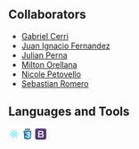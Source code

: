 ## Collaborators
- [Gabriel Cerri](https://github.com/gabrielcerri)
- [Juan Ignacio Fernandez](https://github.com/ferdezjuani)
- [Julian Perna](https://github.com/julianperna) 
- [Milton Orellana](https://github.com/orellanamilton)
- [Nicole Petovello](https://github.com/NickyPeto)
- [Sebastian Romero](http://github.com/sebaromero)

## Languages and Tools
<code><img height="20" src="https://raw.githubusercontent.com/github/explore/80688e429a7d4ef2fca1e82350fe8e3517d3494d/topics/react/react.png"></code>
<code><img height="20" src="https://raw.githubusercontent.com/github/explore/80688e429a7d4ef2fca1e82350fe8e3517d3494d/topics/css/css.png"></code>
<code><img height="20" src="https://raw.githubusercontent.com/github/explore/80688e429a7d4ef2fca1e82350fe8e3517d3494d/topics/bootstrap/bootstrap.png"></code>
